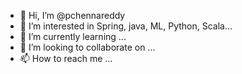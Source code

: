 - 👋 Hi, I’m @pchennareddy
- 👀 I’m interested in Spring, java, ML, Python, Scala...
- 🌱 I’m currently learning ...
- 💞️ I’m looking to collaborate on ...
- 📫 How to reach me ...

<!---
pchennareddy2014/pchennareddy2014 is a ✨ special ✨ repository because its `README.md` (this file) appears on your GitHub profile.
You can click the Preview link to take a look at your changes.
--->
